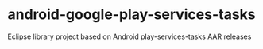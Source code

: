 # android-google-play-services-tasks
Eclipse library project based on Android play-services-tasks AAR releases
